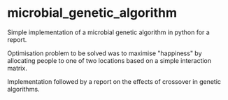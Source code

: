 # microbial_genetic_algorithm
Simple implementation of a microbial genetic algorithm in python for a report.

Optimisation problem to be solved was to maximise "happiness" by allocating people to one of two locations
based on a simple interaction matrix.

Implementation followed by a report on the effects of crossover in genetic algorithms.
